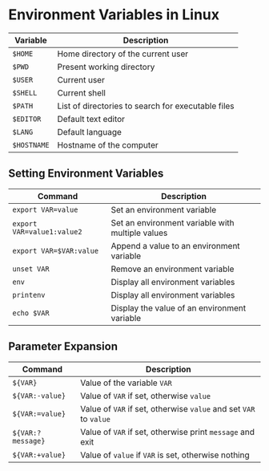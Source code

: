 # Environment Variables in Linux

| Variable | Description |
| --- | --- |
| `$HOME` | Home directory of the current user |
| `$PWD` | Present working directory |
| `$USER` | Current user |
| `$SHELL` | Current shell |
| `$PATH` | List of directories to search for executable files |
| `$EDITOR` | Default text editor |
| `$LANG` | Default language |
| `$HOSTNAME` | Hostname of the computer |

## Setting Environment Variables

| Command | Description |
| --- | --- |
| `export VAR=value` | Set an environment variable |
| `export VAR=value1:value2` | Set an environment variable with multiple values |
| `export VAR=$VAR:value` | Append a value to an environment variable |
| `unset VAR` | Remove an environment variable |
| `env` | Display all environment variables |
| `printenv` | Display all environment variables |
| `echo $VAR` | Display the value of an environment variable |

## Parameter Expansion

| Command | Description |
| --- | --- |
| `${VAR}` | Value of the variable `VAR` |
| `${VAR:-value}` | Value of `VAR` if set, otherwise `value` |
| `${VAR:=value}` | Value of `VAR` if set, otherwise `value` and set `VAR` to `value` |
| `${VAR:?message}` | Value of `VAR` if set, otherwise print `message` and exit |
| `${VAR:+value}` | Value of `value` if `VAR` is set, otherwise nothing |
